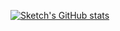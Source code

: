 [![Sketch's GitHub stats](https://github-readme-stats.vercel.app/api/wakatime?username=SketchMaster2001&compat=true&theme=radical)](https://github.com/anuraghazra/github-readme-stats)
